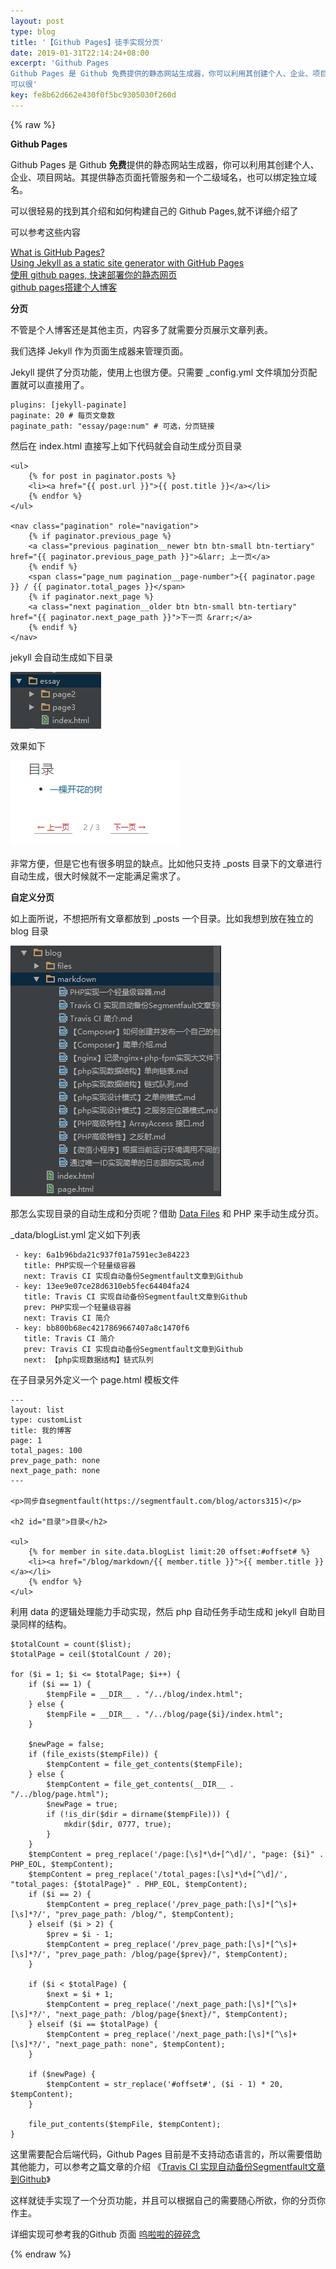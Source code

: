 ```yaml
---  
layout: post  
type: blog  
title: '【Github Pages】徒手实现分页'  
date: 2019-01-31T22:14:24+08:00  
excerpt: 'Github Pages
Github Pages 是 Github 免费提供的静态网站生成器，你可以利用其创建个人、企业、项目网站。其提供静态页面托管服务和一个二级域名，也可以绑定独立域名。
可以很'  
key: fe8b62d662e430f0f5bc9305030f260d  
---  
```


{% raw %}

**Github Pages**

Github Pages 是 Github **免费**提供的静态网站生成器，你可以利用其创建个人、企业、项目网站。其提供静态页面托管服务和一个二级域名，也可以绑定独立域名。

可以很轻易的找到其介绍和如何构建自己的 Github Pages,就不详细介绍了

可以参考这些内容

[What is GitHub Pages?](https://help.github.com/articles/what-is-github-pages/)  
[Using Jekyll as a static site generator with GitHub Pages](https://help.github.com/articles/using-jekyll-as-a-static-site-generator-with-github-pages/)  
[使用 github pages, 快速部署你的静态网页](https://blog.csdn.net/baidu_25464429/article/details/80805237)  
[github pages搭建个人博客](https://www.jianshu.com/p/835a8d6514fa)

**分页**

不管是个人博客还是其他主页，内容多了就需要分页展示文章列表。

我们选择 Jekyll 作为页面生成器来管理页面。

Jekyll 提供了分页功能，使用上也很方便。只需要 \_config.yml 文件填加分页配置就可以直接用了。

```
plugins: [jekyll-paginate]
paginate: 20 # 每页文章数
paginate_path: "essay/page:num" # 可选，分页链接
```

然后在 index.html 直接写上如下代码就会自动生成分页目录

```
<ul>
    {% for post in paginator.posts %}
    <li><a href="{{ post.url }}">{{ post.title }}</a></li>
    {% endfor %}
</ul>

<nav class="pagination" role="navigation">
    {% if paginator.previous_page %}
    <a class="previous pagination__newer btn btn-small btn-tertiary" href="{{ paginator.previous_page_path }}">&larr; 上一页</a>
    {% endif %}
    <span class="page_num pagination__page-number">{{ paginator.page }} / {{ paginator.total_pages }}</span>
    {% if paginator.next_page %}
    <a class="next pagination__older btn btn-small btn-tertiary" href="{{ paginator.next_page_path }}">下一页 &rarr;</a>
    {% endif %}
</nav>

```

jekyll 会自动生成如下目录

![clipboard.png](/blog/files/images/f50a73ecd0059701ceda96ffdf21e4d1.png "clipboard.png")

效果如下

![clipboard.png](/blog/files/images/f99487378e46688d2c4d791b2da87438.png "clipboard.png")

非常方便，但是它也有很多明显的缺点。比如他只支持 \_posts 目录下的文章进行自动生成，很大时候就不一定能满足需求了。

**自定义分页**

如上面所说，不想把所有文章都放到 \_posts 一个目录。比如我想到放在独立的 blog 目录

![clipboard.png](/blog/files/images/b291139a7f9195f1b85f2a63c443fb84.png "clipboard.png")

那怎么实现目录的自动生成和分页呢？借助 [Data Files](https://jekyllrb.com/docs/datafiles/) 和 PHP 来手动生成分页。

\_data/blogList.yml 定义如下列表

```
 - key: 6a1b96bda21c937f01a7591ec3e84223
   title: PHP实现一个轻量级容器
   next: Travis CI 实现自动备份Segmentfault文章到Github
 - key: 13ee9e07ce28d6310eb5fec64404fa24
   title: Travis CI 实现自动备份Segmentfault文章到Github
   prev: PHP实现一个轻量级容器
   next: Travis CI 简介
 - key: bb800b68ec4217869667407a8c1470f6
   title: Travis CI 简介
   prev: Travis CI 实现自动备份Segmentfault文章到Github
   next: 【php实现数据结构】链式队列
```

在子目录另外定义一个 page.html 模板文件

```
---
layout: list
type: customList
title: 我的博客
page: 1
total_pages: 100
prev_page_path: none
next_page_path: none
---

<p>同步自segmentfault(https://segmentfault.com/blog/actors315)</p>

<h2 id="目录">目录</h2>

<ul>
    {% for member in site.data.blogList limit:20 offset:#offset# %}
    <li><a href="/blog/markdown/{{ member.title }}">{{ member.title }}</a></li>
    {% endfor %}
</ul>
```

利用 data 的逻辑处理能力手动实现，然后 php 自动任务手动生成和 jekyll 自助目录同样的结构。

```
$totalCount = count($list);
$totalPage = ceil($totalCount / 20);

for ($i = 1; $i <= $totalPage; $i++) {
    if ($i == 1) {
        $tempFile = __DIR__ . "/../blog/index.html";
    } else {
        $tempFile = __DIR__ . "/../blog/page{$i}/index.html";
    }

    $newPage = false;
    if (file_exists($tempFile)) {
        $tempContent = file_get_contents($tempFile);
    } else {
        $tempContent = file_get_contents(__DIR__ . "/../blog/page.html");
        $newPage = true;
        if (!is_dir($dir = dirname($tempFile))) {
            mkdir($dir, 0777, true);
        }
    }
    $tempContent = preg_replace('/page:[\s]*\d+[^\d]/', "page: {$i}" . PHP_EOL, $tempContent);
    $tempContent = preg_replace('/total_pages:[\s]*\d+[^\d]/', "total_pages: {$totalPage}" . PHP_EOL, $tempContent);
    if ($i == 2) {
        $tempContent = preg_replace('/prev_page_path:[\s]*[^\s]+[\s]*?/', "prev_page_path: /blog/", $tempContent);
    } elseif ($i > 2) {
        $prev = $i - 1;
        $tempContent = preg_replace('/prev_page_path:[\s]*[^\s]+[\s]*?/', "prev_page_path: /blog/page{$prev}/", $tempContent);
    }

    if ($i < $totalPage) {
        $next = $i + 1;
        $tempContent = preg_replace('/next_page_path:[\s]*[^\s]+[\s]*?/', "next_page_path: /blog/page{$next}/", $tempContent);
    } elseif ($i == $totalPage) {
        $tempContent = preg_replace('/next_page_path:[\s]*[^\s]+[\s]*?/', "next_page_path: none", $tempContent);
    }

    if ($newPage) {
        $tempContent = str_replace('#offset#', ($i - 1) * 20, $tempContent);
    }

    file_put_contents($tempFile, $tempContent);
}
```

这里需要配合后端代码，Github Pages 目前是不支持动态语言的，所以需要借助其他能力，可以参考之篇文章的介绍 《[Travis CI 实现自动备份Segmentfault文章到Github](https://blog.xiehuanjin.cn/blog/markdown/Travis%20CI%20%E5%AE%9E%E7%8E%B0%E8%87%AA%E5%8A%A8%E5%A4%87%E4%BB%BDSegmentfault%E6%96%87%E7%AB%A0%E5%88%B0Github)》

这样就徒手实现了一个分页功能，并且可以根据自己的需要随心所欲，你的分页你作主。

详细实现可参考我的Github 页面 [呜啦啦的碎碎念](https://github.com/actors315/actors315.github.io)

{% endraw %}